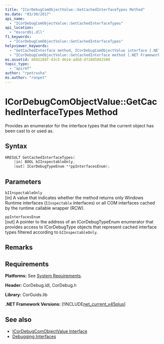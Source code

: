 ```yaml
---
title: "ICorDebugComObjectValue::GetCachedInterfaceTypes Method"
ms.date: "03/30/2017"
api_name: 
  - "ICorDebugComObjectValue::GetCachedInterfaceTypes"
api_location: 
  - "mscordbi.dll"
f1_keywords: 
  - "ICorDebugComObjectValue::GetCachedInterfaceTypes"
helpviewer_keywords: 
  - "GetCachedInterface method, ICorDebugComObjectValue interface [.NET Framework debugging]"
  - "ICorDebugComObjectValue::GetCachedInterface method [.NET Framework debugging]"
ms.assetid: d492284f-d3c5-4614-adb8-d718d5042500
topic_type: 
  - "apiref"
author: "rpetrusha"
ms.author: "ronpet"
---
```

# ICorDebugComObjectValue::GetCachedInterfaceTypes Method
Provides an enumerator for the interface types that the current object has been cast to or used as.  
  
## Syntax  
  
```cpp  
HRESULT GetCachedInterfaceTypes(  
    [in] BOOL bIInspectableOnly,  
    [out] ICorDebugTypeEnum **ppInterfacesEnum);  
```  
  
## Parameters  
 `bIInspectableOnly`  
 [in] A value that indicates whether the method returns only Windows Runtime interfaces (`IInspectable` interfaces) or all COM interfaces cached by the runtime callable wrapper (RCW).  
  
 `ppInterfacesEnum`  
 [out] A pointer to the address of an ICorDebugTypeEnum enumerator that provides access to ICorDebugType objects that represent cached interface types filtered according to `bIInspectableOnly`.  
  
## Remarks  
  
## Requirements  
 **Platforms:** See [System Requirements](../../../../docs/framework/get-started/system-requirements.md).  
  
 **Header:** CorDebug.idl, CorDebug.h  
  
 **Library:** CorGuids.lib  
  
 **.NET Framework Versions:** [!INCLUDE[net_current_v45plus](../../../../includes/net-current-v45plus-md.md)]  
  
## See also

- [ICorDebugComObjectValue Interface](../../../../docs/framework/unmanaged-api/debugging/icordebugcomobjectvalue-interface.md)
- [Debugging Interfaces](../../../../docs/framework/unmanaged-api/debugging/debugging-interfaces.md)
